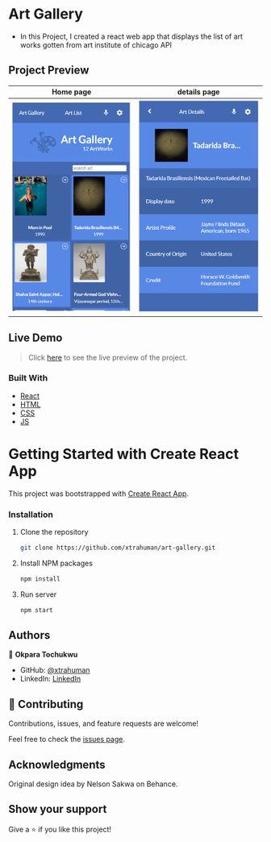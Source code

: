 # Art Gallery
- In this Project, I created  a react web app that displays the list of art works gotten from art institute of chicago API

## Project Preview

Home page                                |  details page
:---------------------------------------:|:---------------------------------------:
![](./public/home.PNG)                   |  ![](./public/details.PNG) 


## Live Demo
> Click [here](https://art-gallery-project.netlify.app) to see the live preview of the project.

### Built With

- [React](https://es.reactjs.org/)
- [HTML](https://www.w3schools.com/html/)
- [CSS](https://www.w3schools.com/css/)
- [JS](https://www.javascript.com/)

# Getting Started with Create React App

This project was bootstrapped with [Create React App](https://github.com/facebook/create-react-app).

### Installation

1. Clone the repository
   ```sh
   git clone https://github.com/xtrahuman/art-gallery.git
   ```
2. Install NPM packages
   ```sh
   npm install
   ```
3. Run server
   ```sh
   npm start
   ```
## Authors

👤 **Okpara Tochukwu**

- GitHub: [@xtrahuman](https://github.com/xtrahuman)
- LinkedIn: [LinkedIn](https://linkedin.com/in/tochukwuokpara)

## 🤝 Contributing

Contributions, issues, and feature requests are welcome!

Feel free to check the [issues page](../../issues/).

## Acknowledgments

Original design idea by Nelson Sakwa on Behance.

## Show your support

Give a ⭐️ if you like this project!